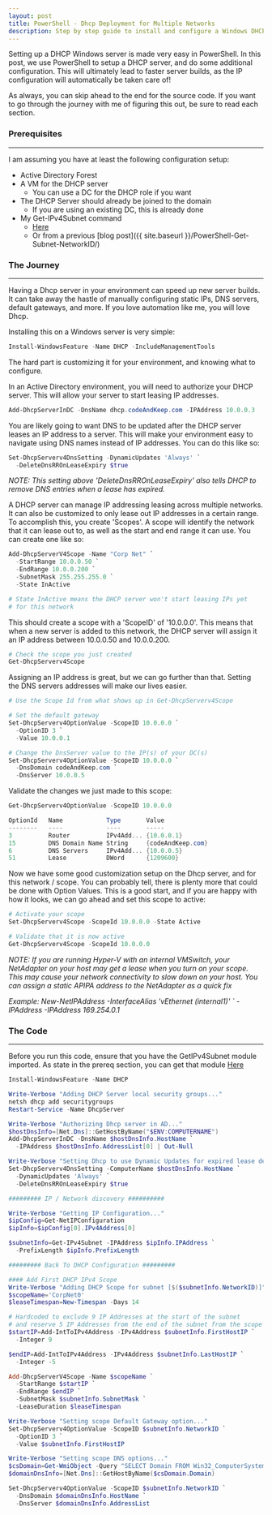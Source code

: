 ```yaml
---
layout: post
title: PowerShell - Dhcp Deployment for Multiple Networks
description: Step by step guide to install and configure a Windows DHCP Server
---
```


<p>
  Setting up a DHCP Windows server is made very easy in PowerShell. 
  In this post, we use PowerShell to setup a DHCP server, 
  and do some additional configuration. 
  This will ultimately lead to faster server builds, 
  as the IP configuration will automatically be taken care of!
</p>

<p>
  As always, you can skip ahead to the end for the source code. 
  If you want to go through the journey with me of figuring this out, 
  be sure to read each section.
</p>

### Prerequisites
-----

I am assuming you have at least the following configuration setup:
  - Active Directory Forest
  - A VM for the DHCP server
    - You can use a DC for the DHCP role if you want
  - The DHCP Server should already be joined to the domain
    - If you are using an existing DC, this is already done
  - My Get-IPv4Subnet command 
    - [Here](https://github.com/briansworth/GetIPv4Address/blob/master/GetIPv4Subnet.psm1)
    - Or from a previous [blog post]({{ site.baseurl }}/PowerShell-Get-Subnet-NetworkID/)

### The Journey
----

<p>
  Having a Dhcp server in your environment can speed up new server builds. 
  It can take away the hastle of manually configuring static IPs, 
  DNS servers, default gateways, and more. 
  If you love automation like me, you will love Dhcp.
</p>

<p>
  Installing this on a Windows server is very simple: 
</p>

```powershell
Install-WindowsFeature -Name DHCP -IncludeManagementTools
```

<p>
  The hard part is customizing it for your environment, 
  and knowing what to configure.
</p>

<p>
  In an Active Directory environment, 
  you will need to authorize your DHCP server.
  This will allow your server to start leasing IP addresses.
</p>

```powershell
Add-DhcpServerInDC -DnsName dhcp.codeAndKeep.com -IPAddress 10.0.0.3
```

<p>
  You are likely going to want DNS to be updated after the DHCP server 
  leases an IP address to a server. 
  This will make your environment easy to navigate using 
  DNS names instead of IP addresses. 
  You can do this like so:
</p>

```powershell
Set-DhcpServerv4DnsSetting -DynamicUpdates 'Always' `
  -DeleteDnsRROnLeaseExpiry $true
```

*NOTE: This setting above 'DeleteDnsRROnLeaseExpiry' 
also tells DHCP to remove DNS entries when a lease has expired.*

<p>
  A DHCP server can manage IP addressing leasing across multiple networks. 
  It can also be customized to only lease out IP addresses in a certain range. 
  To accomplish this, you create 'Scopes'. 
  A scope will identify the network that it can lease out to,
  as well as the start and end range it can use.
  You can create one like so:
</p>

```powershell
Add-DhcpServerV4Scope -Name "Corp Net" `
  -StartRange 10.0.0.50 `
  -EndRange 10.0.0.200 `
  -SubnetMask 255.255.255.0 `
  -State InActive

# State InActive means the DHCP server won't start leasing IPs yet
# for this network
```

<p>
  This should create a scope with a 'ScopeID' of '10.0.0.0'. 
  This means that when a new server is added to this network, 
  the DHCP server will assign it an IP address between 
  10.0.0.50 and 10.0.0.200.
</p>

```powershell
# Check the scope you just created
Get-DhcpServerv4Scope
```

<p>
  Assigning an IP address is great, 
  but we can go further than that. 
  Setting the DNS servers addresses will make our lives easier.
</p>

```powershell
# Use the Scope Id from what shows up in Get-DhcpServerv4Scope

# Set the default gateway 
Set-DhcpServerv4OptionValue -ScopeID 10.0.0.0 `
  -OptionID 3 `
  -Value 10.0.0.1

# Change the DnsServer value to the IP(s) of your DC(s)
Set-DhcpServerv4OptionValue -ScopeID 10.0.0.0 `
  -DnsDomain codeAndKeep.com `
  -DnsServer 10.0.0.5
```

<p>
  Validate the changes we just made to this scope:
</p>

```powershell
Get-DhcpServerv4OptionValue -ScopeID 10.0.0.0 

OptionId   Name            Type       Value
--------   ----            ----       -----
3          Router          IPv4Add... {10.0.0.1}
15         DNS Domain Name String     {codeAndKeep.com}
6          DNS Servers     IPv4Add... {10.0.0.5}
51         Lease           DWord      {1209600}
```

<p>
  Now we have some good customization setup on the Dhcp server, 
  and for this network / scope. 
  You can probably tell, 
  there is plenty more that could be done with Option Values. 
  This is a good start, and if you are happy with how it looks, 
  we can go ahead and set this scope to active:
</p>

```powershell
# Activate your scope
Set-DhcpServerv4Scope -ScopeId 10.0.0.0 -State Active

# Validate that it is now active
Get-DhcpServerv4Scope -ScopeId 10.0.0.0
```

*NOTE: If you are running Hyper-V with an internal VMSwitch, 
your NetAdapter on your host may get a lease when you turn on your scope. 
This may cause your network connectivity to slow down on your host. 
You can assign a static APIPA address to the NetAdapter as a quick fix*

*Example: New-NetIPAddress -InterfaceAlias 'vEthernet (internal1)' `
  -IPAddress -IPAddress 169.254.0.1*


### The Code
----

Before you run this code, ensure that you have the GetIPv4Subnet module imported. 
As state in the prereq section, you can get that module [Here](https://github.com/briansworth/GetIPv4Address/blob/master/GetIPv4Subnet.psm1)

```powershell
Install-WindowsFeature -Name DHCP

Write-Verbose "Adding DHCP Server local security groups..."
netsh dhcp add securitygroups
Restart-Service -Name DhcpServer

Write-Verbose "Authorizing Dhcp server in AD..."
$hostDnsInfo=[Net.Dns]::GetHostByName("$ENV:COMPUTERNAME")
Add-DhcpServerInDC -DnsName $hostDnsInfo.HostName `
  -IPAddress $hostDnsInfo.AddressList[0] | Out-Null

Write-Verbose "Setting Dhcp to use Dynamic Updates for expired lease deletion"
Set-DhcpServerv4DnsSetting -ComputerName $hostDnsInfo.HostName `
  -DynamicUpdates 'Always' `
  -DeleteDnsRROnLeaseExpiry $true

######### IP / Network discovery ##########

Write-Verbose "Getting IP Configuration..."
$ipConfig=Get-NetIPConfiguration
$ipInfo=$ipConfig[0].IPv4Address[0]

$subnetInfo=Get-IPv4Subnet -IPAddress $ipInfo.IPAddress `
  -PrefixLength $ipInfo.PrefixLength

######### Back To DHCP Configuration #########

#### Add First DHCP IPv4 Scope
Write-Verbose "Adding DHCP Scope for subnet [$($subnetInfo.NetworkID)]"
$scopeName='CorpNet0'
$leaseTimespan=New-Timespan -Days 14

# Hardcoded to exclude 9 IP Addresses at the start of the subnet
# and reserve 5 IP Addresses from the end of the subnet from the scope
$startIP=Add-IntToIPv4Address -IPv4Address $subnetInfo.FirstHostIP `
  -Integer 9

$endIP=Add-IntToIPv4Address -IPv4Address $subnetInfo.LastHostIP `
  -Integer -5

Add-DhcpServerV4Scope -Name $scopeName `
  -StartRange $startIP `
  -EndRange $endIP `
  -SubnetMask $subnetInfo.SubnetMask `
  -LeaseDuration $leaseTimespan

Write-Verbose "Setting scope Default Gateway option..."
Set-DhcpServerv4OptionValue -ScopeID $subnetInfo.NetworkID `
  -OptionID 3 `
  -Value $subnetInfo.FirstHostIP

Write-Verbose "Setting scope DNS options..."
$csDomain=Get-WmiObject -Query "SELECT Domain FROM Win32_ComputerSystem"
$domainDnsInfo=[Net.Dns]::GetHostByName($csDomain.Domain)

Set-DhcpServerv4OptionValue -ScopeID $subnetInfo.NetworkID `
  -DnsDomain $domainDnsInfo.HostName `
  -DnsServer $domainDnsInfo.AddressList
```
